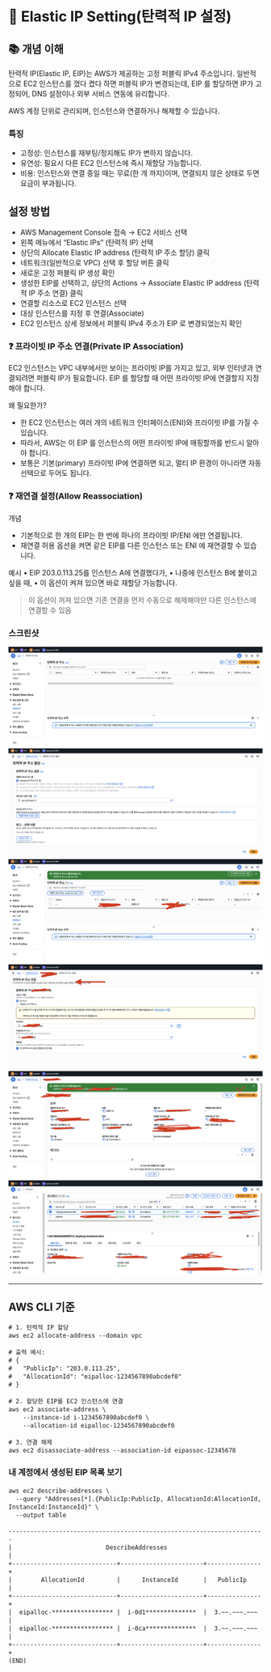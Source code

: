 # 🚀 Elastic IP Setting(탄력적 IP 설정)

## 📚 개념 이해

탄력적 IP(Elastic IP, EIP)는 AWS가 제공하는 고정 퍼블릭 IPv4 주소입니다.
일반적으로 EC2 인스턴스를 껐다 켰다 하면 퍼블릭 IP가 변경되는데, EIP 를 할당하면 IP가 고정되어,
DNS 설정이나 외부 서비스 연동에 유리합니다.

AWS 계정 단위로 관리되며, 인스턴스와 연결하거나 해제할 수 있습니다.

### 특징

- 고정성: 인스턴스를 재부팅/정지해도 IP가 변하지 않습니다.
- 유연성: 필요시 다른 EC2 인스턴스에 즉시 재할당 가능합니다.
- 비용: 인스턴스와 연결 중일 때는 무료(한 개 까지)이며, 연결되지 않은 상태로 두면 요금이 부과됩니다.

## 설정 방법

- AWS Management Console 접속 → EC2 서비스 선택
- 왼쪽 메뉴에서 “Elastic IPs” (탄력적 IP) 선택
- 상단의 Allocate Elastic IP address (탄력적 IP 주소 할당) 클릭
- 네트워크(일반적으로 VPC) 선택 후 할당 버튼 클릭
- 새로운 고정 퍼블릭 IP 생성 확인
- 생성한 EIP를 선택하고, 상단의 Actions
  → Associate Elastic IP address (탄력적 IP 주소 연결) 클릭
- 연결할 리소스로 EC2 인스턴스 선택
- 대상 인스턴스를 지정 후 연결(Associate)
- EC2 인스턴스 상세 정보에서 퍼블릭 IPv4 주소가 EIP 로 변경되었는지 확인

### ❓ 프라이빗 IP 주소 연결(Private IP Association)

EC2 인스턴스는 VPC 내부에서만 보이는 프라이빗 IP를 가지고 있고, 외부 인터넷과 연결되려면 퍼블릭 IP가
필요합니다. EIP 를 할당할 때 어떤 프라이빗 IP에 연결할지 지정해야 합니다.

왜 필요한가?

- 한 EC2 인스턴스는 여러 개의 네트워크 인터페이스(ENI)와 프라이빗 IP를 가질 수 있습니다.
- 따라서, AWS는 이 EIP 를 인스턴스의 어떤 프라이빗 IP에 매핑할까를 반드시 알아야 합니다.
- 보통은 기본(primary) 프라이빗 IP에 연결하면 되고, 멀티 IP 환경이 아니라면 자동선택으로 두어도 됩니다.

### ❓ 재연결 설정(Allow Reassociation)

개념

- 기본적으로 한 개의 EIP는 한 번에 하나의 프라이빗 IP/ENI 에만 연결됩니다.
- 재연결 허용 옵션을 켜면 같은 EIP를 다른 인스턴스 또는 ENI 에 재연결할 수 있습니다.

예시
• EIP 203.0.113.25를 인스턴스 A에 연결했다가,
• 나중에 인스턴스 B에 붙이고 싶을 때,
• 이 옵션이 켜져 있으면 바로 재할당 가능합니다.

> 이 옵션이 꺼져 있으면 기존 연결을 먼저 수동으로 해제해야만 다른 인스턴스에 연결할 수 있음

### 스크린샷

![탄력적 IP 설정 1](./assets/elastic_ip/elastic_ip_001.png)
![탄력적 IP 설정 2](./assets/elastic_ip/elastic_ip_002.png)
![탄력적 IP 설정 3](./assets/elastic_ip/elastic_ip_003.png)
![탄력적 IP 설정 4](./assets/elastic_ip/elastic_ip_004.png)
![탄력적 IP 설정 5](./assets/elastic_ip/elastic_ip_005.png)
![탄력적 IP 설정 6](./assets/elastic_ip/elastic_ip_006.png)

---

## AWS CLI 기준

```shell
# 1. 탄력적 IP 할당
aws ec2 allocate-address --domain vpc

# 출력 예시:
# {
#   "PublicIp": "203.0.113.25",
#   "AllocationId": "eipalloc-1234567890abcdef0"
# }

# 2. 할당한 EIP를 EC2 인스턴스에 연결
aws ec2 associate-address \
    --instance-id i-1234567890abcdef0 \
    --allocation-id eipalloc-1234567890abcdef0

# 3. 연결 해제
aws ec2 disassociate-address --association-id eipassoc-12345678
```

### 내 계정에서 생성된 EIP 목록 보기

```shell
aws ec2 describe-addresses \
  --query "Addresses[*].{PublicIp:PublicIp, AllocationId:AllocationId, InstanceId:InstanceId}" \
  --output table

-----------------------------------------------------------------------
|                          DescribeAddresses                          |
+-----------------------------+-----------------------+---------------+
|        AllocationId         |      InstanceId       |   PublicIp    |
+-----------------------------+-----------------------+---------------+
|  eipalloc-***************** |  i-0d1**************  |  3.~~.~~~.~~~ |
|  eipalloc-***************** |  i-0ca**************  |  3.~~.~~~.~~~ |
+-----------------------------+-----------------------+---------------+
(END)
```
